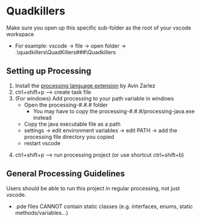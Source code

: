 # Quadkillers

Make sure you open up this specific sub-folder as the root of your vscode workspace
- For example: vscode -> file -> open folder -> .\quadkillers\QuadKillers###\Quadkillers

## Setting up Processing
1. Install the [processing language extension](https://marketplace.visualstudio.com/items?itemName=Tobiah.language-pde) by Avin Zarlez
2. ctrl+shift+p --> create task file
3. (For windows) Add processing to your path variable in windows
    - Open the processing-#.#.# folder
        - You may have to copy the processing-#.#.#/processing-java.exe instead
    - Copy the java executable file as a path
    - settings -> edit environment variables -> edit PATH -> add the processing file directory you copied
    - restart vscode
<!-- 4. Alternative: Change the path directory in tasks.json (Alternative to 3)
    - Find the `"command": "${config:processing.path}",` line in the `.vscode/tasks.json` file
    - Copy the processing-#.#.# folder as a path
    - Replace `processing.path` with the folder directory you copied -->
4. ctrl+shift+p --> run processing project (or use shortcut ctrl+shift+b)

## General Processing Guidelines
Users should be able to run this project in regular processing, not just vscode.
- .pde files CANNOT contain static classes (e.g. interfaces, enums, static methods/variables...)